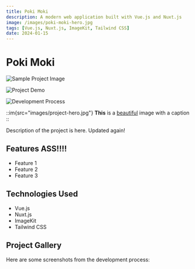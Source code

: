 ```yaml
---
title: Poki Moki
description: A modern web application built with Vue.js and Nuxt.js
image: /images/poki-moki-hero.jpg
tags: [Vue.js, Nuxt.js, ImageKit, Tailwind CSS]
date: 2024-01-15
---
```


# Poki Moki

![Sample Project Image](images/project-sample.jpg 'Sample project screenshot')

![Project Demo](images/project-demo.jpg 'Project demonstration')

![Development Process](images/dev-process.jpg "Development process snapshot")

::im{src="images/project-hero.jpg"}
  **This** is a [beautiful](/) image with a caption
::

Description of the project is here. Updated again!


## Features ASS!!!!

- Feature 1
- Feature 2
- Feature 3

## Technologies Used

- Vue.js
- Nuxt.js
- ImageKit
- Tailwind CSS

## Project Gallery

Here are some screenshots from the development process:
<!--
